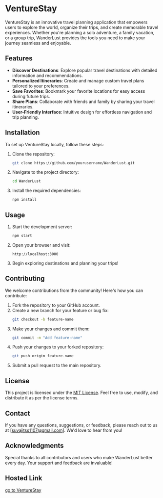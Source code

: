 # VentureStay

VentureStay is an innovative travel planning application that empowers users to explore the world, organize their trips, and create memorable travel experiences. Whether you're planning a solo adventure, a family vacation, or a group trip, WanderLust provides the tools you need to make your journey seamless and enjoyable.

## Features

- **Discover Destinations**: Explore popular travel destinations with detailed information and recommendations.
- **Personalized Itineraries**: Create and manage custom travel plans tailored to your preferences.
- **Save Favorites**: Bookmark your favorite locations for easy access during future trips.
- **Share Plans**: Collaborate with friends and family by sharing your travel itineraries.
- **User-Friendly Interface**: Intuitive design for effortless navigation and trip planning.

## Installation

To set up VentureStay locally, follow these steps:

1. Clone the repository:
    ```bash
    git clone https://github.com/yourusername/WanderLust.git
    ```
2. Navigate to the project directory:
    ```bash
    cd WanderLust
    ```
3. Install the required dependencies:
    ```bash
    npm install
    ```

## Usage

1. Start the development server:
    ```bash
    npm start
    ```
2. Open your browser and visit:
    ```
    http://localhost:3000
    ```
3. Begin exploring destinations and planning your trips!

## Contributing

We welcome contributions from the community! Here's how you can contribute:

1. Fork the repository to your GitHub account.
2. Create a new branch for your feature or bug fix:
    ```bash
    git checkout -b feature-name
    ```
3. Make your changes and commit them:
    ```bash
    git commit -m "Add feature-name"
    ```
4. Push your changes to your forked repository:
    ```bash
    git push origin feature-name
    ```
5. Submit a pull request to the main repository.

## License

This project is licensed under the [MIT License](LICENSE). Feel free to use, modify, and distribute it as per the license terms.

## Contact

If you have any questions, suggestions, or feedback, please reach out to us at [suvajitss1107@gmail.com]. We'd love to hear from you!

## Acknowledgments

Special thanks to all contributors and users who make WanderLust better every day. Your support and feedback are invaluable!

## Hosted Link

[go to VentureStay](https://venturestay.onrender.com/listings)
